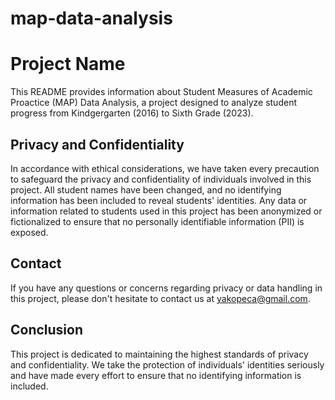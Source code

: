 # map-data-analysis

# Project Name

This README provides information about Student Measures of Academic Proactice (MAP) Data Analysis, a project designed to analyze student progress from Kindgergarten (2016) to Sixth Grade (2023). 

## Privacy and Confidentiality

In accordance with ethical considerations, we have taken every precaution to safeguard the privacy and confidentiality of individuals involved in this project. All student names have been changed, and no identifying information has been included to reveal students' identities. Any data or information related to students used in this project has been anonymized or fictionalized to ensure that no personally identifiable information (PII) is exposed. 

## Contact

If you have any questions or concerns regarding privacy or data handling in this project, please don't hesitate to contact us at [yakopeca@gmail.com](yakopeca@gmail.com).

## Conclusion

This project is dedicated to maintaining the highest standards of privacy and confidentiality. We take the protection of individuals' identities seriously and have made every effort to ensure that no identifying information is included.
